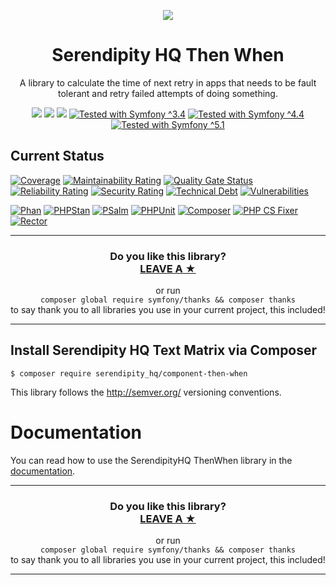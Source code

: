 <p align="center">
    <a href="http://www.serendipityhq.com" target="_blank">
        <img style="max-width: 350px" src="http://www.serendipityhq.com/assets/open-source-projects/Logo-SerendipityHQ-Icon-Text-Purple.png">
    </a>
</p>

<h1 align="center">Serendipity HQ Then When</h1>
<p align="center">A library to calculate the time of next retry in apps that needs to be fault tolerant and retry failed attempts of doing something.</p>
<p align="center">
    <a href="https://github.com/Aerendir/component-then-when/releases"><img src="https://img.shields.io/packagist/v/serendipity_hq/component-then-when.svg?style=flat-square"></a>
    <a href="https://opensource.org/licenses/MIT"><img src="https://img.shields.io/badge/license-MIT-brightgreen.svg?style=flat-square"></a>
    <a href="https://github.com/Aerendir/component-then-when/releases"><img src="https://img.shields.io/packagist/php-v/serendipity_hq/component-then-when?color=%238892BF&style=flat-square&logo=php" /></a>
    <a title="Tested with Symfony ^3.4" href="https://github.com/Aerendir/component-then-when/actions"><img title="Tested with Symfony ^3.4" src="https://img.shields.io/badge/Symfony-%5E3.4-333?style=flat-square&logo=symfony" /></a>
    <a title="Tested with Symfony ^4.4" href="https://github.com/Aerendir/component-then-when/actions"><img title="Tested with Symfony ^4.4" src="https://img.shields.io/badge/Symfony-%5E4.4-333?style=flat-square&logo=symfony" /></a>
    <a title="Tested with Symfony ^5.1" href="https://github.com/Aerendir/component-then-when/actions"><img title="Tested with Symfony ^5.1" src="https://img.shields.io/badge/Symfony-%5E5.1-333?style=flat-square&logo=symfony" /></a>
</p>

## Current Status
[![Coverage](https://sonarcloud.io/api/project_badges/measure?project=Aerendir_component-then-when&metric=coverage)](https://sonarcloud.io/dashboard?id=Aerendir_component-then-when)
[![Maintainability Rating](https://sonarcloud.io/api/project_badges/measure?project=Aerendir_component-then-when&metric=sqale_rating)](https://sonarcloud.io/dashboard?id=Aerendir_component-then-when)
[![Quality Gate Status](https://sonarcloud.io/api/project_badges/measure?project=Aerendir_component-then-when&metric=alert_status)](https://sonarcloud.io/dashboard?id=Aerendir_component-then-when)
[![Reliability Rating](https://sonarcloud.io/api/project_badges/measure?project=Aerendir_component-then-when&metric=reliability_rating)](https://sonarcloud.io/dashboard?id=Aerendir_component-then-when)
[![Security Rating](https://sonarcloud.io/api/project_badges/measure?project=Aerendir_component-then-when&metric=security_rating)](https://sonarcloud.io/dashboard?id=Aerendir_component-then-when)
[![Technical Debt](https://sonarcloud.io/api/project_badges/measure?project=Aerendir_component-then-when&metric=sqale_index)](https://sonarcloud.io/dashboard?id=Aerendir_component-then-when)
[![Vulnerabilities](https://sonarcloud.io/api/project_badges/measure?project=Aerendir_component-then-when&metric=vulnerabilities)](https://sonarcloud.io/dashboard?id=Aerendir_component-then-when)

[![Phan](https://github.com/Aerendir/component-then-when/workflows/Phan/badge.svg)](https://github.com/Aerendir/component-then-when/actions?query=branch%3Adev)
[![PHPStan](https://github.com/Aerendir/component-then-when/workflows/PHPStan/badge.svg)](https://github.com/Aerendir/component-then-when/actions?query=branch%3Adev)
[![PSalm](https://github.com/Aerendir/component-then-when/workflows/PSalm/badge.svg)](https://github.com/Aerendir/component-then-when/actions?query=branch%3Adev)
[![PHPUnit](https://github.com/Aerendir/component-then-when/workflows/PHPunit/badge.svg)](https://github.com/Aerendir/component-then-when/actions?query=branch%3Adev)
[![Composer](https://github.com/Aerendir/component-then-when/workflows/Composer/badge.svg)](https://github.com/Aerendir/component-then-when/actions?query=branch%3Adev)
[![PHP CS Fixer](https://github.com/Aerendir/component-then-when/workflows/PHP%20CS%20Fixer/badge.svg)](https://github.com/Aerendir/component-then-when/actions?query=branch%3Adev)
[![Rector](https://github.com/Aerendir/component-then-when/workflows/Rector/badge.svg)](https://github.com/Aerendir/component-then-when/actions?query=branch%3Adev)

<hr />
<h3 align="center">
    <b>Do you like this library?</b><br />
    <b><a href="#js-repo-pjax-container">LEAVE A &#9733;</a></b>
</h3>
<p align="center">
    or run<br />
    <code>composer global require symfony/thanks && composer thanks</code><br />
    to say thank you to all libraries you use in your current project, this included!
</p>
<hr />

## Install Serendipity HQ Text Matrix via Composer

    $ composer require serendipity_hq/component-then-when

This library follows the http://semver.org/ versioning conventions.

# Documentation

You can read how to use the SerendipityHQ ThenWhen library in the [documentation](docs/Strategies.md).

<hr />
<h3 align="center">
    <b>Do you like this library?</b><br />
    <b><a href="#js-repo-pjax-container">LEAVE A &#9733;</a></b>
</h3>
<p align="center">
    or run<br />
    <code>composer global require symfony/thanks && composer thanks</code><br />
    to say thank you to all libraries you use in your current project, this included!
</p>
<hr />
